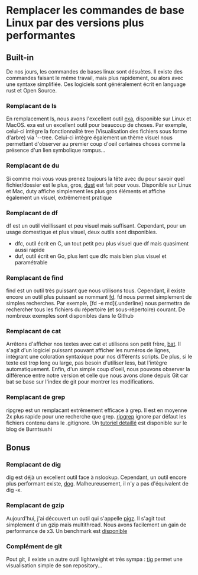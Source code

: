 # Remplacer les commandes de base Linux par des versions plus performantes

## Built-in

De nos jours, les commandes de bases linux sont désuètes. Il existe des
commandes faisant le même travail, mais plus rapidement, ou alors avec
une syntaxe simplifiée. Ces logiciels sont généralement écrit en
language rust et Open Source.

### Remplacant de ls

En remplacement ls, nous avons l'excellent outil
[exa](https://the.exa.website/), disponible sur Linux et MacOS. exa est
un excellent outil pour beaucoup de choses. Par exemple, celui-ci
intègre la fonctionnalité tree (Visualisation des fichiers sous forme
d'arbre) via '--tree. Celui-ci intègre également un thème visuel nous
permettant d'observer au premier coup d'oeil certaines choses comme la
présence d'un lien symbolique rompus...

### Remplacant de du

Si comme moi vous vous prenez toujours la tête avec du pour savoir quel
fichier/dossier est le plus, gros,
[dust](https://github.com/bootandy/dust) est fait pour vous. Disponible
sur Linux et Mac, duty affiche simplement les plus gros éléments et
affiche également un visuel, extrêmement pratique

### Remplacant de df

df est un outil vieillissant et peu visuel mais suffisant. Cependant,
pour un usage domestique et plus visuel, deux outils sont disponibles.

-   dfc, outil écrit en C, un tout petit peu plus visuel que df mais
    quasiment aussi rapide
-   duf, outil écrit en Go, plus lent que dfc mais bien plus visuel et
    paramétrable

### Remplacant de find

find est un outil très puissant que nous utilisons tous. Cependant, il
existe encore un outil plus puissant se nommant
[fd](https://github.com/sharkdp/fd). fd nous permet simplement de
simples recherches. Par exemple, [fd -e md]{.underline} nous permettra
de rechercher tous les fichiers du répertoire (et sous-répertoire)
courant. De nombreux exemples sont disponibles dans le Github

### Remplacant de cat

Arrêtons d'afficher nos textes avec cat et utilisons son petit frère,
[bat](https://github.com/sharkdp/bat). Il s'agit d'un logiciel
puissant pouvant afficher les numéros de lignes, intégrant une
coloration syntaxique pour nos différents scripts. De plus, si le texte
est trop long ou large, pas besoin d'utiliser less, bat l'intègre
automatiquement. Enfin, d'un simple coup d'oeil, nous pouvons observer
la différence entre notre version et celle que nous avons clone depuis
Git car bat se base sur l'index de git pour montrer les modifications.

### Remplacant de grep

ripgrep est un remplacant extrêmement efficace à grep. Il est en moyenne
2x plus rapide pour une recherche que grep.
[ripgrep](https://github.com/BurntSushi/ripgrep) ignore par défaut les
fichiers contenu dans le .gitignore. Un [tutoriel
détaillé](/[[https///blog.burntsushi.net/ripgrep/) est disponible sur le
blog de Burntsushi

## Bonus

### Remplacant de dig

dig est déjà un excellent outil face à nslookup. Cependant, un outil
encore plus performant existe, [dog](https://github.com/ogham/dog/).
Malheureusement, il n'y a pas d'équivalent de dig -x.

### Remplacant de gzip

Aujourd'hui, j'ai découvert un outil qui s'appelle
[pigz](https://zlib.net/pigz/). Il s'agit tout simplement d'un gzip
mais multithread. Nous avons facilement un gain de performance de x3. Un
benchmark est [disponible](https://rachaellappan.github.io/pigz/)

### Complément de git

Pout git, il existe un autre outil lightweight et très sympa :
[tig](https://github.com/jonas/tig) permet une visualisation simple de
son repository...
